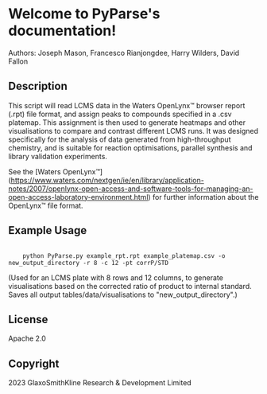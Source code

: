 
Welcome to PyParse's documentation!
===================================

Authors: Joseph Mason, Francesco Rianjongdee, Harry Wilders, David Fallon


Description
--------------- 

This script will read LCMS data in the Waters OpenLynx™ browser report (.rpt) file
format, and assign peaks to compounds specified in  a .csv platemap. This assignment is then used to generate heatmaps and 
other visualisations to compare and contrast different LCMS runs. It was designed specifically for the analysis of data generated from 
high-throughput chemistry, and is suitable for reaction optimisations, parallel synthesis
and library validation experiments. 

See the [Waters OpenLynx™] (https://www.waters.com/nextgen/ie/en/library/application-notes/2007/openlynx-open-access-and-software-tools-for-managing-an-open-access-laboratory-environment.html) for further information about the OpenLynx™ file format. 

Example Usage 
---------------
```

	python PyParse.py example_rpt.rpt example_platemap.csv -o new_output_directory -r 8 -c 12 -pt corrP/STD

```
(Used for an LCMS plate with 8 rows and 12 columns, to generate visualisations based 
on the corrected ratio of product to internal standard. Saves all output tables/data/visualisations
to "new_output_directory".)
		
		
License
---------------

Apache 2.0

Copyright 
---------------

2023 GlaxoSmithKline Research & Development Limited


